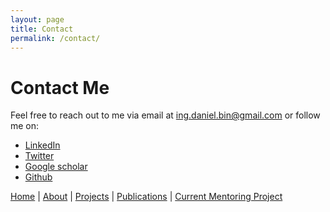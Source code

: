 ```yaml
---
layout: page
title: Contact
permalink: /contact/
---
```


# Contact Me

Feel free to reach out to me via email at ing.daniel.bin@gmail.com 
or follow me on:
- [LinkedIn](https://www.linkedin.com/in/daniel-flores-araiza-92018728/)
- [Twitter](https://twitter.com/Delfox29)
- [Google scholar](https://scholar.google.com/citations?user=p9c3YKsAAAAJ)
- [Github](https://github.com/DanielF29)

[Home](/) | [About](/about) | [Projects](/projects) | [Publications](/publications) | [Current Mentoring Project](/current_mentoring_project) 
